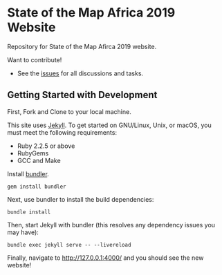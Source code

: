 # State of the Map Africa 2019 Website

Repository for State of the Map Afirca 2019 website. 

Want to contribute!

 - See the [issues](https://github.com/osmafrica/sotm-africa-2019-website/issues) for all discussions and tasks.

## Getting Started with Development

First, Fork and Clone to your local machine.

This site uses [Jekyll](https://jekyllrb.com/). To get started on GNU/Linux, Unix, or macOS, you must meet the following requirements:

  * Ruby 2.2.5 or above
  * RubyGems
  * GCC and Make

Install [bundler](https://bundler.io/).

```
gem install bundler
```

Next, use bundler to install the build dependencies:

```
bundle install
```

Then, start Jekyll with bundler (this resolves any dependency issues you may have):

```
bundle exec jekyll serve -- --livereload
```

Finally, navigate to http://127.0.0.1:4000/ and you should see the new website!
